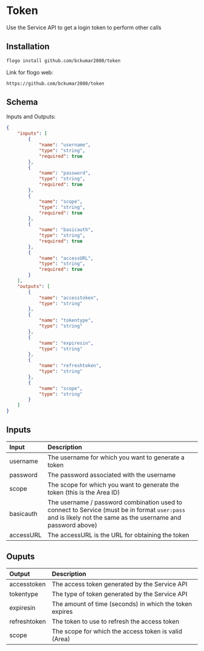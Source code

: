 # Token

Use the Service API to get a login token to perform other calls

## Installation

```bash
flogo install github.com/bckumar2080/token
```
Link for flogo web:
```
https://github.com/bckumar2080/token
```

## Schema
Inputs and Outputs:

```json
{
    "inputs": [
        {
            "name": "username",
            "type": "string",
            "required": true
        },
        {
            "name": "password",
            "type": "string",
            "required": true
        },
        {
            "name": "scope",
            "type": "string",
            "required": true
        },
        {
            "name": "basicauth",
            "type": "string",
            "required": true
        },
		{
            "name": "accessURL",
            "type": "string",
            "required": true
        }
    ],
    "outputs": [
        {
            "name": "accesstoken",
            "type": "string"
        },
        {
            "name": "tokentype",
            "type": "string"
        },
        {
            "name": "expiresin",
            "type": "string"
        },
        {
            "name": "refreshtoken",
            "type": "string"
        },
        {
            "name": "scope",
            "type": "string"
        }
    ]
}
```
## Inputs
| Input     | Description    |
|:----------|:---------------|
| username  | The username for which you want to generate a token |
| password  | The password associated with the username |
| scope     | The scope for which you want to generate the token (this is the Area ID) |
| basicauth | The username / password combination used to connect to Service (must be in format `user:pass` and is likely not the same as the username and password above) |
| accessURL  | The accessURL is the URL for obtaining the token |


## Ouputs
| Output       | Description                                             |
|:-------------|:--------------------------------------------------------|
| accesstoken  | The access token generated by the Service API           |
| tokentype    | The type of token generated by the Service API          |
| expiresin    | The amount of time (seconds) in which the token expires |
| refreshtoken | The token to use to refresh the access token            |
| scope        | The scope for which the access token is valid (Area)    |